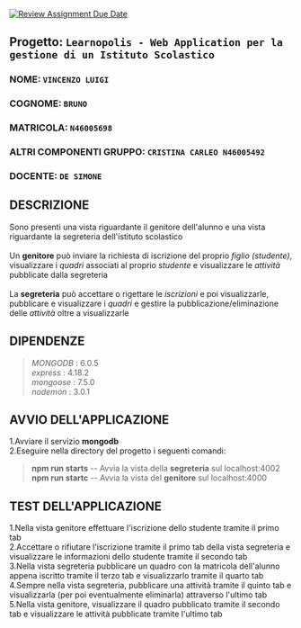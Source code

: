 [![Review Assignment Due Date](https://classroom.github.com/assets/deadline-readme-button-24ddc0f5d75046c5622901739e7c5dd533143b0c8e959d652212380cedb1ea36.svg)](https://classroom.github.com/a/LEtL4xxK)
## Progetto: ``Learnopolis - Web Application per la gestione di un Istituto Scolastico``

### NOME: ``VINCENZO LUIGI``
### COGNOME: ``BRUNO``
### MATRICOLA: ``N46005698``
### ALTRI COMPONENTI GRUPPO: ``CRISTINA CARLEO N46005492``

### DOCENTE: ``DE SIMONE``

## DESCRIZIONE

Sono presenti una vista riguardante il genitore dell'alunno e una vista riguardante la segreteria dell'istituto scolastico<br><br>
Un **genitore** può inviare la richiesta di iscrizione del proprio _figlio (studente)_, visualizzare i _quadri_ associati al proprio _studente_ e visualizzare le _attività_ pubblicate dalla segreteria <br><br>
La **segreteria** può accettare o rigettare le _iscrizioni_ e poi visualizzarle,  pubblicare e visualizzare i _quadri_ e gestire la pubblicazione/eliminazione delle _attività_ oltre a visualizzarle<br>

## DIPENDENZE

> _MONGODB_ : 6.0.5\
> _express_ : 4.18.2\
> _mongoose_ : 7.5.0\
> _nodemon_ : 3.0.1

## AVVIO DELL'APPLICAZIONE

1.Avviare il servizio **mongodb**\
2.Eseguire nella directory del progetto i seguenti comandi:

> **npm run starts** -- Avvia la vista della **segreteria** sul localhost:4002\
> **npm run startc** -- Avvia la vista del **genitore** sul localhost:4000

## TEST DELL'APPLICAZIONE
1.Nella vista genitore effettuare l'iscrizione dello studente tramite il primo tab\
2.Accettare o rifiutare l'iscrizione tramite il primo tab della vista segreteria e visualizzare le informazioni dello studente tramite il secondo tab\
3.Nella vista segreteria pubblicare un quadro con la matricola dell'alunno appena iscritto tramite il terzo tab e visualizzarlo tramite il quarto tab\
4.Sempre nella vista segreteria, pubblicare una attività tramite il quinto tab e visualizzarla (per poi eventualmente eliminarla) attraverso l'ultimo tab\
5.Nella vista genitore, visualizzare il quadro pubblicato tramite il secondo tab e visualizzare le attività pubblicate tramite l'ultimo tab
